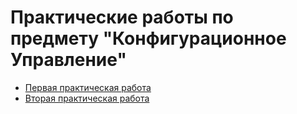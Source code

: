 # Практические работы по предмету "Конфигурационное Управление"
- [Первая практическая работа](https://github.com/Tenwoq/KONFUPR/blob/Pract1/pr1.md)
- [Вторая практическая работа](https://github.com/Tenwoq/KONFUPR/blob/Pract1/pr2.md)
